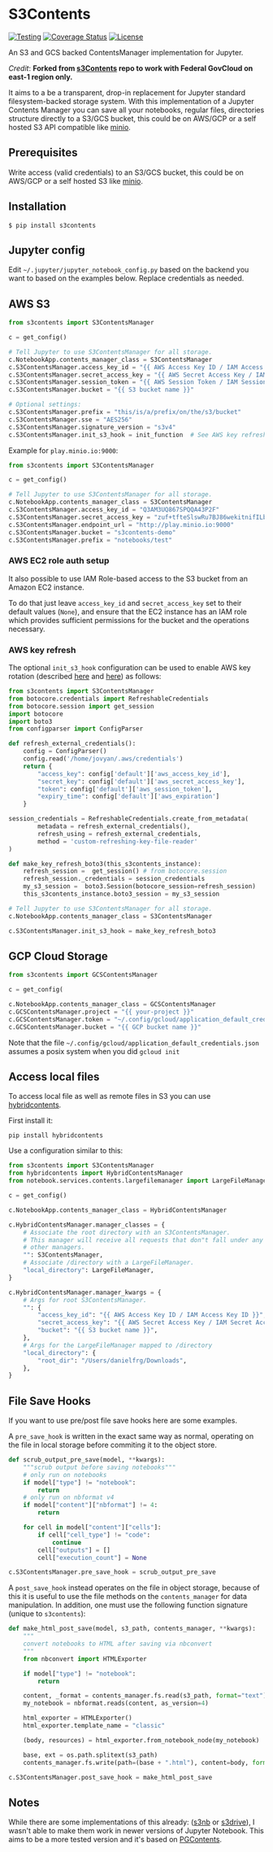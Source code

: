 # S3Contents

[![Testing](https://github.com/danielfrg/s3contents/workflows/test/badge.svg)](http://github.com/danielfrg/s3contents/actions)
[![Coverage Status](https://codecov.io/gh/danielfrg/s3contents/branch/master/graph/badge.svg)](https://codecov.io/gh/danielfrg/s3contents?branch=master)
[![License](https://img.shields.io/:license-Apache%202-blue.svg)](http://github.com/danielfrg/s3contents/blob/master/LICENSE.txt)

An S3 and GCS backed ContentsManager implementation for Jupyter.

*Credit*: **Forked from [s3Contents](https://github.com/danielfrg/s3contents) repo to work with Federal GovCloud on east-1 region only.**

It aims to a be a transparent, drop-in replacement for Jupyter standard filesystem-backed storage system.
With this implementation of a Jupyter Contents Manager you can save all your notebooks, regular files, directories
structure directly to a S3/GCS bucket, this could be on AWS/GCP or a self hosted S3 API compatible like [minio](http://minio.io).

## Prerequisites

Write access (valid credentials) to an S3/GCS bucket, this could be on AWS/GCP or a self hosted S3 like [minio](http://minio.io).

## Installation

```
$ pip install s3contents
```

## Jupyter config

Edit `~/.jupyter/jupyter_notebook_config.py` based on the backend you want to
based on the examples below. Replace credentials as needed.

## AWS S3

```python
from s3contents import S3ContentsManager

c = get_config()

# Tell Jupyter to use S3ContentsManager for all storage.
c.NotebookApp.contents_manager_class = S3ContentsManager
c.S3ContentsManager.access_key_id = "{{ AWS Access Key ID / IAM Access Key ID }}"
c.S3ContentsManager.secret_access_key = "{{ AWS Secret Access Key / IAM Secret Access Key }}"
c.S3ContentsManager.session_token = "{{ AWS Session Token / IAM Session Token }}"
c.S3ContentsManager.bucket = "{{ S3 bucket name }}"

# Optional settings:
c.S3ContentsManager.prefix = "this/is/a/prefix/on/the/s3/bucket"
c.S3ContentsManager.sse = "AES256"
c.S3ContentsManager.signature_version = "s3v4"
c.S3ContentsManager.init_s3_hook = init_function  # See AWS key refresh
```

Example for `play.minio.io:9000`:

```python
from s3contents import S3ContentsManager

c = get_config()

# Tell Jupyter to use S3ContentsManager for all storage.
c.NotebookApp.contents_manager_class = S3ContentsManager
c.S3ContentsManager.access_key_id = "Q3AM3UQ867SPQQA43P2F"
c.S3ContentsManager.secret_access_key = "zuf+tfteSlswRu7BJ86wekitnifILbZam1KYY3TG"
c.S3ContentsManager.endpoint_url = "http://play.minio.io:9000"
c.S3ContentsManager.bucket = "s3contents-demo"
c.S3ContentsManager.prefix = "notebooks/test"
```

### AWS EC2 role auth setup

It also possible to use IAM Role-based access to the S3 bucket from an Amazon EC2 instance.

To do that just leave `access_key_id` and `secret_access_key` set to their default values (`None`),
and ensure that the EC2 instance has an IAM role which provides sufficient permissions for the bucket and the operations necessary.

### AWS key refresh

The optional `init_s3_hook` configuration can be used to enable AWS key rotation (described [here](https://dev.to/li_chastina/auto-refresh-aws-tokens-using-iam-role-and-boto3-2cjf) and [here](https://www.owenrumney.co.uk/2019/01/15/implementing-refreshingawscredentials-python/)) as follows:

```python
from s3contents import S3ContentsManager
from botocore.credentials import RefreshableCredentials
from botocore.session import get_session
import botocore
import boto3
from configparser import ConfigParser

def refresh_external_credentials():
    config = ConfigParser()
    config.read('/home/jovyan/.aws/credentials')
    return {
        "access_key": config['default']['aws_access_key_id'],
        "secret_key": config['default']['aws_secret_access_key'],
        "token": config['default']['aws_session_token'],
        "expiry_time": config['default']['aws_expiration']
    }

session_credentials = RefreshableCredentials.create_from_metadata(
        metadata = refresh_external_credentials(),
        refresh_using = refresh_external_credentials,
        method = 'custom-refreshing-key-file-reader'
)

def make_key_refresh_boto3(this_s3contents_instance):
    refresh_session =  get_session() # from botocore.session
    refresh_session._credentials = session_credentials
    my_s3_session =  boto3.Session(botocore_session=refresh_session)
    this_s3contents_instance.boto3_session = my_s3_session

# Tell Jupyter to use S3ContentsManager for all storage.
c.NotebookApp.contents_manager_class = S3ContentsManager

c.S3ContentsManager.init_s3_hook = make_key_refresh_boto3
```

## GCP Cloud Storage

```python
from s3contents import GCSContentsManager

c = get_config(

c.NotebookApp.contents_manager_class = GCSContentsManager
c.GCSContentsManager.project = "{{ your-project }}"
c.GCSContentsManager.token = "~/.config/gcloud/application_default_credentials.json"
c.GCSContentsManager.bucket = "{{ GCP bucket name }}"
```

Note that the file `~/.config/gcloud/application_default_credentials.json` assumes a posix system
when you did `gcloud init`

## Access local files

To access local file as well as remote files in S3 you can use [hybridcontents](https://github.com/viaduct-ai/hybridcontents).

First install it:

```
pip install hybridcontents
```

Use a configuration similar to this:

```python
from s3contents import S3ContentsManager
from hybridcontents import HybridContentsManager
from notebook.services.contents.largefilemanager import LargeFileManager

c = get_config()

c.NotebookApp.contents_manager_class = HybridContentsManager

c.HybridContentsManager.manager_classes = {
    # Associate the root directory with an S3ContentsManager.
    # This manager will receive all requests that don"t fall under any of the
    # other managers.
    "": S3ContentsManager,
    # Associate /directory with a LargeFileManager.
    "local_directory": LargeFileManager,
}

c.HybridContentsManager.manager_kwargs = {
    # Args for root S3ContentsManager.
    "": {
        "access_key_id": "{{ AWS Access Key ID / IAM Access Key ID }}",
        "secret_access_key": "{{ AWS Secret Access Key / IAM Secret Access Key }}",
        "bucket": "{{ S3 bucket name }}",
    },
    # Args for the LargeFileManager mapped to /directory
    "local_directory": {
        "root_dir": "/Users/danielfrg/Downloads",
    },
}
```

## File Save Hooks

If you want to use pre/post file save hooks here are some examples.

A `pre_save_hook` is written in the exact same way as normal, operating on the file in local storage before commiting it to the object store.

```python
def scrub_output_pre_save(model, **kwargs):
    """scrub output before saving notebooks"""
    # only run on notebooks
    if model["type"] != "notebook":
        return
    # only run on nbformat v4
    if model["content"]["nbformat"] != 4:
        return

    for cell in model["content"]["cells"]:
        if cell["cell_type"] != "code":
            continue
        cell["outputs"] = []
        cell["execution_count"] = None

c.S3ContentsManager.pre_save_hook = scrub_output_pre_save
```

A `post_save_hook` instead operates on the file in object storage, because of this it is useful to use the file methods on the `contents_manager` for data manipulation. In addition, one must use the following function signature (unique to `s3contents`):

```python
def make_html_post_save(model, s3_path, contents_manager, **kwargs):
    """
    convert notebooks to HTML after saving via nbconvert
    """
    from nbconvert import HTMLExporter

    if model["type"] != "notebook":
        return

    content, _format = contents_manager.fs.read(s3_path, format="text")
    my_notebook = nbformat.reads(content, as_version=4)

    html_exporter = HTMLExporter()
    html_exporter.template_name = "classic"

    (body, resources) = html_exporter.from_notebook_node(my_notebook)

    base, ext = os.path.splitext(s3_path)
    contents_manager.fs.write(path=(base + ".html"), content=body, format=_format)

c.S3ContentsManager.post_save_hook = make_html_post_save
```

## Notes

While there are some implementations of this already:
([s3nb](https://github.com/monetate/s3nb) or [s3drive](https://github.com/stitchfix/s3drive)),
I wasn't able to make them work in newer versions of Jupyter Notebook.
This aims to be a more tested version and it's based on [PGContents](https://github.com/quantopian/pgcontents).
